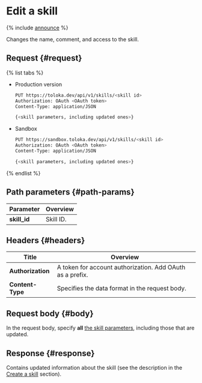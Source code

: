# Edit a skill

{% include [announce](../_includes/announce.md) %}

Changes the name, comment, and access to the skill.

## Request {#request}

{% list tabs %}

- Production version

    ```bash
    PUT https://toloka.dev/api/v1/skills/<skill id>
    Authorization: OAuth <OAuth token>
    Content-Type: application/JSON

    {<skill parameters, including updated ones>}
    ```

- Sandbox

    ```bash
    PUT https://sandbox.toloka.dev/api/v1/skills/<skill id>
    Authorization: OAuth <OAuth token>
    Content-Type: application/JSON

    {<skill parameters, including updated ones>}
    ```

{% endlist %}

## Path parameters {#path-params}

Parameter | Overview
----- | -----
**skill_id** | Skill ID.

## Headers {#headers}

Title | Overview
----- | -----
**Authorization** | A token for account authorization. Add OAuth as a prefix.
**Content-Type** | Specifies the data format in the request body.

## Request body {#body}

In the request body, specify **all** [the skill parameters](create-skill.md#body), including those that are updated.

## Response {#response}

Contains updated information about the skill (see the description in the [Create a skill](create-skill.md#response) section).